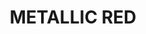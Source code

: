 ---
title: "METALLIC RED"
price: "300" 
desc: "Akrilna boja - Metalik"
img_path: "/assets/img/A.MIG-0188.jpg"
brand: AMMO
available: false
special_offer: false
new: false
soon: false
cat: "Akrilne-Boje"
subcat: "AB-AMMO"
subsubcat: "AkrilneBoje-AMMO-POJEDINACNE-BOJE"
sifra: "A.MIG-0188"
---